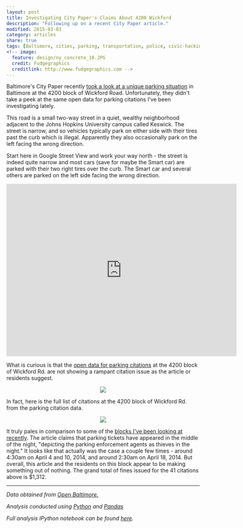 ```yaml
---
layout: post
title: Investigating City Paper's Claims About 4200 Wickford
description: "Following up on a recent City Paper article."
modified: 2015-03-03
category: articles
share: true
tags: [Baltimore, cities, parking, transportation, police, civic-hacking, data-journalism]
<!-- image:
  feature: design/ny_concrete_10.JPG
  credit: Fudgegraphics
  creditlink: http://www.fudgegraphics.com -->
---
```


Baltimore's City Paper recently <a href='http://www.citypaper.com/news/mobtownbeat/bcp-victims-of-a-unique-baltimore-parking-problem-fight-the-law-and-the-law-wins-20141216,0,5288351.story'>took a look at a unique parking situation</a> in Baltimore at the 4200 block of Wickford Road.  Unfortunately, they didn't take a peek at the same open data for parking citations I've been investigating lately.

This road is a small two-way street in a quiet, wealthy neighborhood adjacent to the Johns Hopkins University campus called Keswick.  The street is narrow, and so vehicles typically park on either side with their tires past the curb which is illegal.  Apparently they also occasionally park on the left facing the wrong direction.  

Start here in Google Street View and work your way north - the street is indeed quite narrow and most cars (save for maybe the Smart car) are parked with their two right tires over the curb.  The Smart car and several others are parked on the left side facing the wrong direction.

<center>
<iframe src="https://www.google.com/maps/embed?pb=!1m0!3m2!1sen!2sus!4v1425404187666!6m8!1m7!1sgYu398RNv4HjfPUXZxCNiQ!2m2!1d39.339469!2d-76.627132!3f28.763235779444777!4f-26.84351693465949!5f0.7820865974627469" width="600" height="450" frameborder="0" style="border:0"></iframe>
</center>

What is curious is that the <a href='https://data.baltimorecity.gov/Transportation/Parking-Citations/n4ma-fj3m'>open data for parking citations</a> at the 4200 block of Wickford Rd. are not showing a rampant citation issue as the article or residents suggest.

<center>
<figure>
  <a href='{{ site.url }}/images/2015-03/4200_Wickford.png'><img src='{{ site.url }}/images/2015-03/4200_Wickford.png'></a>
</figure>
</center>

In fact, here is the full list of citations at the 4200 block of Wickford Rd. from the parking citation data.

<center>
<figure>
  <a href='{{ site.url }}/images/2015-03/4200_Wickford_Citation_Table.png'><img src='{{ site.url }}/images/2015-03/4200_Wickford_Citation_Table.png'></a>
</figure>
</center>

It truly pales in comparison to some of the <a href='{{ site.url }}/articles/Rapid-Increase-In-Citations/'>blocks I've been looking at recently</a>.  The article claims that parking tickets have appeared in the middle of the night, "depicting the parking enforcement agents as thieves in the night."  It looks like that actually was the case a couple few times - around 4:30am on April 4 and 10, 2014, and around 2:30am on April 18, 2014.  But overall, this article and the residents on this block appear to be making something out of nothing.  The grand total of fines issued for the 41 citations above is $1,312.

---
*Data obtained from <a href='http://data.baltimorecity.gov/'>Open Baltimore.</a>*

*Analysis conducted using <a href='http://www.python.org'>Python</a> and <a href='http://pandas.pydata.org'>Pandas</a>*

*Full analysis IPython notebook can be found <a href='http://nbviewer.ipython.org/github/jtelszasz/baltimore_citations/blob/master/citation_analysis.ipynb'>here</a>.*

<script>
  (function(i,s,o,g,r,a,m){i['GoogleAnalyticsObject']=r;i[r]=i[r]||function(){
  (i[r].q=i[r].q||[]).push(arguments)},i[r].l=1*new Date();a=s.createElement(o),
  m=s.getElementsByTagName(o)[0];a.async=1;a.src=g;m.parentNode.insertBefore(a,m)
  })(window,document,'script','//www.google-analytics.com/analytics.js','ga');

  ga('create', 'UA-58835878-1', 'auto');
  ga('send', 'pageview');

</script>
